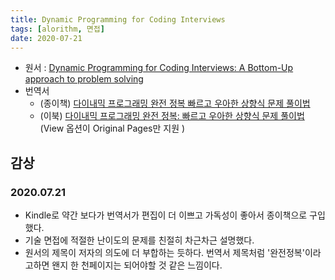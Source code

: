 ```yaml
---
title: Dynamic Programming for Coding Interviews
tags: [alorithm, 면접]
date: 2020-07-21
---
```


* 원서 : [Dynamic Programming for Coding Interviews: A Bottom-Up approach to problem solving](https://www.amazon.com/Dynamic-Programming-Coding-Interviews-Bottom-Up-ebook/dp/B06XZ61CMP)
* 번역서
    * (종이책) [다이내믹 프로그래밍 완전 정복 빠르고 우아한 상향식 문제 풀이법](http://www.yes24.com/Product/Goods/81530015?Acode=101)
    * (이북) [다이내믹 프로그래밍 완전 정복: 빠르고 우아한 상향식 문제 풀이법](https://play.google.com/store/books/details/%EB%AF%B8%EB%82%98%ED%81%AC%EC%8B%9C_%EB%8B%A4%EC%9D%B4%EB%82%B4%EB%AF%B9_%ED%94%84%EB%A1%9C%EA%B7%B8%EB%9E%98%EB%B0%8D_%EC%99%84%EC%A0%84_%EC%A0%95%EB%B3%B5?id=44S5DwAAQBAJ) (View 옵션이 Original Pages만 지원 )

## 감상
### 2020.07.21
- Kindle로 약간 보다가 번역서가 편집이 더 이쁘고 가독성이 좋아서 종이책으로 구입했다.
- 기술 면접에 적절한 난이도의 문제를 친절히 차근차근 설명했다.
- 원서의 제목이 저자의 의도에 더 부합하는 듯하다. 번역서 제목처럼 '완전정복'이라고하면 왠지 한 천페이지는 되어야할 것 같은 느낌이다.
